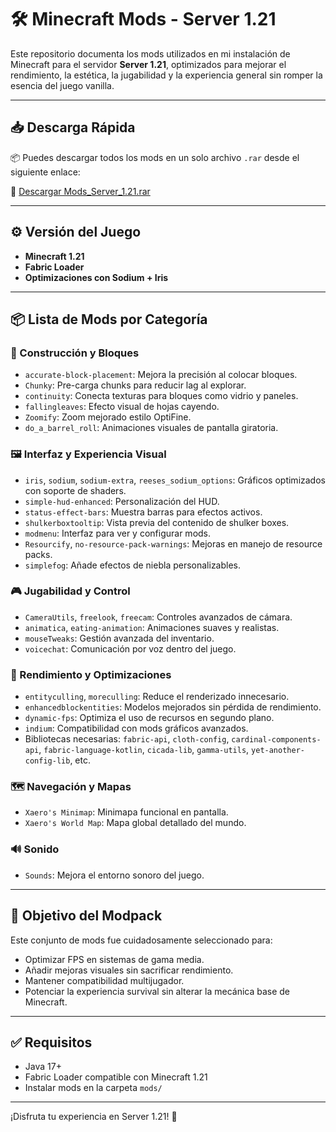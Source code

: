 # 🛠️ Minecraft Mods - Server 1.21

Este repositorio documenta los mods utilizados en mi instalación de Minecraft para el servidor **Server 1.21**, optimizados para mejorar el rendimiento, la estética, la jugabilidad y la experiencia general sin romper la esencia del juego vanilla.

---

## 📥 Descarga Rápida

📦 Puedes descargar todos los mods en un solo archivo `.rar` desde el siguiente enlace:

🔗 [Descargar Mods_Server_1.21.rar](https://www.mediafire.com/file/90lb8152j5u6fdg/Mods_Server_1.21.rar/file)

---

## ⚙️ Versión del Juego
- **Minecraft 1.21**
- **Fabric Loader**
- **Optimizaciones con Sodium + Iris**

---

## 📦 Lista de Mods por Categoría

### 🧱 Construcción y Bloques
- `accurate-block-placement`: Mejora la precisión al colocar bloques.
- `Chunky`: Pre-carga chunks para reducir lag al explorar.
- `continuity`: Conecta texturas para bloques como vidrio y paneles.
- `fallingleaves`: Efecto visual de hojas cayendo.
- `Zoomify`: Zoom mejorado estilo OptiFine.
- `do_a_barrel_roll`: Animaciones visuales de pantalla giratoria.

### 🖼️ Interfaz y Experiencia Visual
- `iris`, `sodium`, `sodium-extra`, `reeses_sodium_options`: Gráficos optimizados con soporte de shaders.
- `simple-hud-enhanced`: Personalización del HUD.
- `status-effect-bars`: Muestra barras para efectos activos.
- `shulkerboxtooltip`: Vista previa del contenido de shulker boxes.
- `modmenu`: Interfaz para ver y configurar mods.
- `Resourcify`, `no-resource-pack-warnings`: Mejoras en manejo de resource packs.
- `simplefog`: Añade efectos de niebla personalizables.

### 🎮 Jugabilidad y Control
- `CameraUtils`, `freelook`, `freecam`: Controles avanzados de cámara.
- `animatica`, `eating-animation`: Animaciones suaves y realistas.
- `mouseTweaks`: Gestión avanzada del inventario.
- `voicechat`: Comunicación por voz dentro del juego.

### 🔧 Rendimiento y Optimizaciones
- `entityculling`, `moreculling`: Reduce el renderizado innecesario.
- `enhancedblockentities`: Modelos mejorados sin pérdida de rendimiento.
- `dynamic-fps`: Optimiza el uso de recursos en segundo plano.
- `indium`: Compatibilidad con mods gráficos avanzados.
- Bibliotecas necesarias: `fabric-api`, `cloth-config`, `cardinal-components-api`, `fabric-language-kotlin`, `cicada-lib`, `gamma-utils`, `yet-another-config-lib`, etc.

### 🗺️ Navegación y Mapas
- `Xaero's Minimap`: Minimapa funcional en pantalla.
- `Xaero's World Map`: Mapa global detallado del mundo.

### 🔊 Sonido
- `Sounds`: Mejora el entorno sonoro del juego.

---

## 🧠 Objetivo del Modpack

Este conjunto de mods fue cuidadosamente seleccionado para:
- Optimizar FPS en sistemas de gama media.
- Añadir mejoras visuales sin sacrificar rendimiento.
- Mantener compatibilidad multijugador.
- Potenciar la experiencia survival sin alterar la mecánica base de Minecraft.

---

## ✅ Requisitos
- Java 17+
- Fabric Loader compatible con Minecraft 1.21
- Instalar mods en la carpeta `mods/`

---

¡Disfruta tu experiencia en Server 1.21! 🚀

